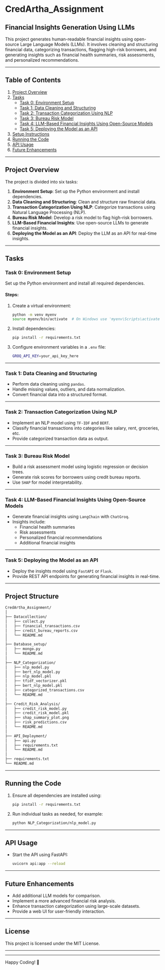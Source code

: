 # CredArtha_Assignment

## Financial Insights Generation Using LLMs

This project generates human-readable financial insights using open-source Large Language Models (LLMs). It involves cleaning and structuring financial data, categorizing transactions, flagging high-risk borrowers, and generating insights such as financial health summaries, risk assessments, and personalized recommendations.

---

## Table of Contents
1. [Project Overview](#project-overview)
2. [Tasks](#tasks)
   - [Task 0: Environment Setup](#task-0-environment-setup)
   - [Task 1: Data Cleaning and Structuring](#task-1-data-cleaning-and-structuring)
   - [Task 2: Transaction Categorization Using NLP](#task-2-transaction-categorization-using-nlp)
   - [Task 3: Bureau Risk Model](#task-3-bureau-risk-model)
   - [Task 4: LLM-Based Financial Insights Using Open-Source Models](#task-4-llm-based-financial-insights-using-open-source-models)
   - [Task 5: Deploying the Model as an API](#task-5-deploying-the-model-as-an-api)
3. [Setup Instructions](#setup-instructions)
4. [Running the Code](#running-the-code)
5. [API Usage](#api-usage)
6. [Future Enhancements](#future-enhancements)

---

## Project Overview

The project is divided into six tasks:
1. **Environment Setup**: Set up the Python environment and install dependencies.
2. **Data Cleaning and Structuring**: Clean and structure raw financial data.
3. **Transaction Categorization Using NLP**: Categorize transactions using Natural Language Processing (NLP).
4. **Bureau Risk Model**: Develop a risk model to flag high-risk borrowers.
5. **LLM-Based Financial Insights**: Use open-source LLMs to generate financial insights.
6. **Deploying the Model as an API**: Deploy the LLM as an API for real-time insights.

---

## Tasks

### Task 0: Environment Setup

Set up the Python environment and install all required dependencies.

#### Steps:
1. Create a virtual environment:
    ```bash
    python -m venv myenv
    source myenv/bin/activate  # On Windows use 'myenv\Scripts\activate'
    ```

2. Install dependencies:
    ```bash
    pip install -r requirements.txt
    ```

3. Configure environment variables in a `.env` file:
    ```bash
    GROQ_API_KEY=your_api_key_here
    ```

---

### Task 1: Data Cleaning and Structuring

- Perform data cleaning using `pandas`.
- Handle missing values, outliers, and data normalization.
- Convert financial data into a structured format.

---

### Task 2: Transaction Categorization Using NLP

- Implement an NLP model using `TF-IDF` and `BERT`.
- Classify financial transactions into categories like salary, rent, groceries, etc.
- Provide categorized transaction data as output.

---

### Task 3: Bureau Risk Model

- Build a risk assessment model using logistic regression or decision trees.
- Generate risk scores for borrowers using credit bureau reports.
- Use `SHAP` for model interpretability.

---

### Task 4: LLM-Based Financial Insights Using Open-Source Models

- Generate financial insights using `LangChain` with `ChatGroq`.
- Insights include:
  - Financial health summaries
  - Risk assessments
  - Personalized financial recommendations
  - Additional financial insights

---

### Task 5: Deploying the Model as an API

- Deploy the insights model using `FastAPI` or `Flask`.
- Provide REST API endpoints for generating financial insights in real-time.

---

## Project Structure

```bash
CredArtha_Assignment/
│
├── Datacollection/
│   ├── collect.py
│   ├── financial_transactions.csv
│   ├── credit_bureau_reports.csv
│   └── README.md
│
├── Database_setup/
│   ├── mongo.py
│   └── README.md
│
├── NLP_Categorization/
│   ├── nlp_model.py
│   ├── bert_nlp_model.py
│   ├── nlp_model.pkl
│   ├── tfidf_vectorizer.pkl
│   ├── bert_nlp_model.pkl
│   ├── categorized_transactions.csv
│   └── README.md
│
├── Credit_Risk_Analysis/
│   ├── credit_risk_model.py
│   ├── credit_risk_model.pkl
│   ├── shap_summary_plot.png
│   ├── risk_predictions.csv
│   └── README.md
│
├── API_Deployment/
│   ├── api.py
│   ├── requirements.txt
│   └── README.md
│
├── requirements.txt
└── README.md
```

---

## Running the Code

1. Ensure all dependencies are installed using:
    ```bash
    pip install -r requirements.txt
    ```
2. Run individual tasks as needed, for example:
    ```bash
    python NLP_Categorization/nlp_model.py
    ```



---

## API Usage

- Start the API using FastAPI:
    ```bash
    uvicorn api:app --reload
    ```


---

## Future Enhancements

- Add additional LLM models for comparison.
- Implement a more advanced financial risk analysis.
- Enhance transaction categorization using large-scale datasets.
- Provide a web UI for user-friendly interaction.

---

## License
This project is licensed under the MIT License.

---



---

Happy Coding! 🚀

